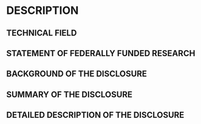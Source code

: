 # DESCRIPTION

## TECHNICAL FIELD

## STATEMENT OF FEDERALLY FUNDED RESEARCH

## BACKGROUND OF THE DISCLOSURE

## SUMMARY OF THE DISCLOSURE

## DETAILED DESCRIPTION OF THE DISCLOSURE

